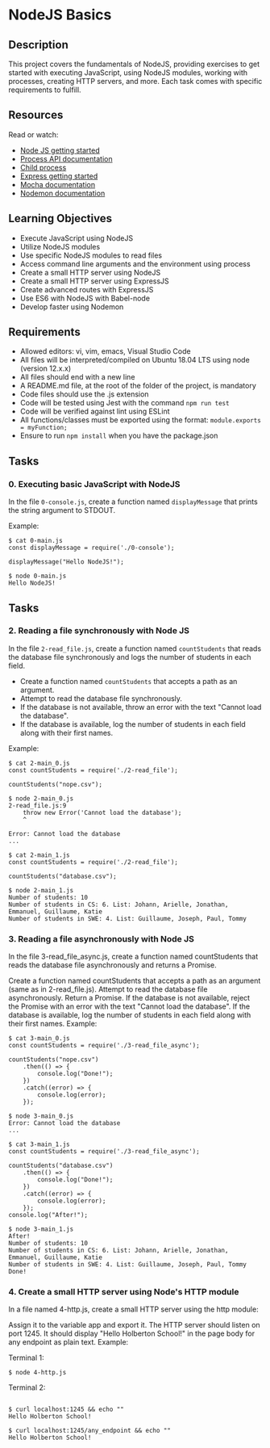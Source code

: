 # NodeJS Basics

## Description

This project covers the fundamentals of NodeJS, providing exercises to get started with executing JavaScript, using NodeJS modules, working with processes, creating HTTP servers, and more. Each task comes with specific requirements to fulfill.

## Resources

Read or watch:

- [Node JS getting started](https://nodejs.org/en/docs/guides/getting-started-guide/)
- [Process API documentation](https://nodejs.org/dist/latest-v14.x/docs/api/process.html)
- [Child process](https://nodejs.org/dist/latest-v14.x/docs/api/child_process.html)
- [Express getting started](https://expressjs.com/en/starter/installing.html)
- [Mocha documentation](https://mochajs.org/)
- [Nodemon documentation](https://nodemon.io/)

## Learning Objectives

- Execute JavaScript using NodeJS
- Utilize NodeJS modules
- Use specific NodeJS modules to read files
- Access command line arguments and the environment using process
- Create a small HTTP server using NodeJS
- Create a small HTTP server using ExpressJS
- Create advanced routes with ExpressJS
- Use ES6 with NodeJS with Babel-node
- Develop faster using Nodemon

## Requirements

- Allowed editors: vi, vim, emacs, Visual Studio Code
- All files will be interpreted/compiled on Ubuntu 18.04 LTS using node (version 12.x.x)
- All files should end with a new line
- A README.md file, at the root of the folder of the project, is mandatory
- Code files should use the .js extension
- Code will be tested using Jest with the command `npm run test`
- Code will be verified against lint using ESLint
- All functions/classes must be exported using the format: `module.exports = myFunction;`
- Ensure to run `npm install` when you have the package.json

## Tasks

### 0. Executing basic JavaScript with NodeJS

In the file `0-console.js`, create a function named `displayMessage` that prints the string argument to STDOUT.

Example:

```
$ cat 0-main.js
const displayMessage = require('./0-console');

displayMessage("Hello NodeJS!");

$ node 0-main.js
Hello NodeJS!
```

## Tasks

### 2. Reading a file synchronously with Node JS

In the file `2-read_file.js`, create a function named `countStudents` that reads the database file synchronously and logs the number of students in each field.

- Create a function named `countStudents` that accepts a path as an argument.
- Attempt to read the database file synchronously.
- If the database is not available, throw an error with the text "Cannot load the database".
- If the database is available, log the number of students in each field along with their first names.

Example:

```
$ cat 2-main_0.js
const countStudents = require('./2-read_file');

countStudents("nope.csv");

$ node 2-main_0.js
2-read_file.js:9
    throw new Error('Cannot load the database');
    ^

Error: Cannot load the database
...

$ cat 2-main_1.js
const countStudents = require('./2-read_file');

countStudents("database.csv");

$ node 2-main_1.js
Number of students: 10
Number of students in CS: 6. List: Johann, Arielle, Jonathan, Emmanuel, Guillaume, Katie
Number of students in SWE: 4. List: Guillaume, Joseph, Paul, Tommy
```

### 3. Reading a file asynchronously with Node JS

In the file 3-read_file_async.js, create a function named countStudents that reads the database file asynchronously and returns a Promise.

Create a function named countStudents that accepts a path as an argument (same as in 2-read_file.js).
Attempt to read the database file asynchronously.
Return a Promise.
If the database is not available, reject the Promise with an error with the text "Cannot load the database".
If the database is available, log the number of students in each field along with their first names.
Example:

```
$ cat 3-main_0.js
const countStudents = require('./3-read_file_async');

countStudents("nope.csv")
    .then(() => {
        console.log("Done!");
    })
    .catch((error) => {
        console.log(error);
    });

$ node 3-main_0.js
Error: Cannot load the database
...

$ cat 3-main_1.js
const countStudents = require('./3-read_file_async');

countStudents("database.csv")
    .then(() => {
        console.log("Done!");
    })
    .catch((error) => {
        console.log(error);
    });
console.log("After!");

$ node 3-main_1.js
After!
Number of students: 10
Number of students in CS: 6. List: Johann, Arielle, Jonathan, Emmanuel, Guillaume, Katie
Number of students in SWE: 4. List: Guillaume, Joseph, Paul, Tommy
Done!
```

### 4. Create a small HTTP server using Node's HTTP module

In a file named 4-http.js, create a small HTTP server using the http module:

Assign it to the variable app and export it.
The HTTP server should listen on port 1245.
It should display "Hello Holberton School!" in the page body for any endpoint as plain text.
Example:

Terminal 1:

```
$ node 4-http.js
```

Terminal 2:

```

$ curl localhost:1245 && echo ""
Hello Holberton School!

$ curl localhost:1245/any_endpoint && echo ""
Hello Holberton School!

```
